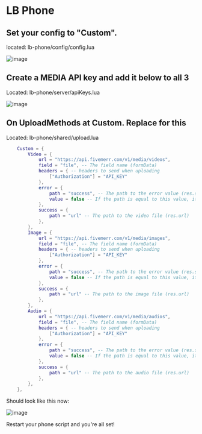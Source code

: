 # LB Phone

## Set your config to "Custom".

located: lb-phone/config/config.lua

![image](https://github.com/FiveMerr/documents/assets/112778590/5084d36d-f9c2-4d86-bad1-1a8ccb580327)

## Create a MEDIA API key and add it below to all 3

Located: lb-phone/server/apiKeys.lua

![image](https://github.com/FiveMerr/documents/assets/112778590/b8eac3e8-287e-495d-aeac-7f338d48ba66)

## On UploadMethods at Custom. Replace for this

Located: lb-phone/shared/upload.lua

```lua
    Custom = {
        Video = {
            url = "https://api.fivemerr.com/v1/media/videos",
            field = "file", -- The field name (formData)
            headers = { -- headers to send when uploading
                ["Authorization"] = "API_KEY"
            },
            error = {
                path = "success", -- The path to the error value (res.success)
                value = false -- If the path is equal to this value, it's an error
            },
            success = {
                path = "url" -- The path to the video file (res.url)
            },
        },
        Image = {
            url = "https://api.fivemerr.com/v1/media/images",
            field = "file", -- The field name (formData)
            headers = { -- headers to send when uploading
                ["Authorization"] = "API_KEY"
            },
            error = {
                path = "success", -- The path to the error value (res.success)
                value = false -- If the path is equal to this value, it's an error
            },
            success = {
                path = "url" -- The path to the image file (res.url)
            },
        },
        Audio = {
            url = "https://api.fivemerr.com/v1/media/audios",
            field = "file", -- The field name (formData)
            headers = { -- headers to send when uploading
                ["Authorization"] = "API_KEY"
            },
            error = {
                path = "success", -- The path to the error value (res.success)
                value = false -- If the path is equal to this value, it's an error
            },
            success = {
                path = "url" -- The path to the audio file (res.url)
            },
        },
    },
```

Should look like this now:&#x20;

![image](https://github.com/FiveMerr/documents/assets/112778590/93a3ba7c-f742-4fbc-bb66-99a00da6233a)

Restart your phone script and you're all set!
